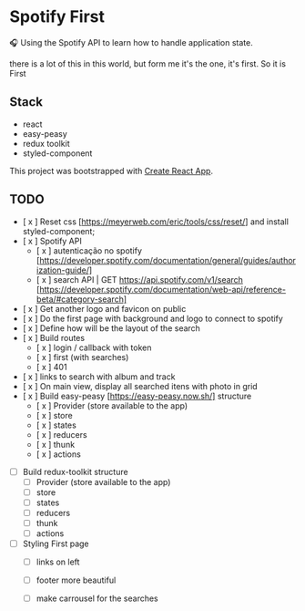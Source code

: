 # Spotify First

🎧 Using the Spotify API to learn how to handle application state.

there is a lot of this in this world, but form me it's the one, it's first. So it is First

## Stack

* react
* easy-peasy
* redux toolkit
* styled-component

This project was bootstrapped with [Create React App](https://github.com/facebook/create-react-app).
## TODO
* [ x ] Reset css [https://meyerweb.com/eric/tools/css/reset/] and install styled-component;
* [ x ] Spotify API
  * [ x ] autenticação no spotify 
  [https://developer.spotify.com/documentation/general/guides/authorization-guide/]
  * [ x ] search API | GET https://api.spotify.com/v1/search
  [https://developer.spotify.com/documentation/web-api/reference-beta/#category-search]
* [ x ] Get another logo and favicon on public
* [ x ] Do the first page with background and logo to connect to spotify
* [ x ] Define how will be the layout of the search
* [ x ] Build routes
  * [ x ] login / callback with token
  * [ x ] first (with searches)
  * [ x ] 401
* [ x ] links to search with album and track
* [ x ] On main view, display all searched itens with photo in grid 
* [ x ] Build easy-peasy [https://easy-peasy.now.sh/] structure
  * [ x ] Provider (store available to the app)
  * [ x ] store
  * [ x ] states
  * [ x ] reducers
  * [ x ] thunk
  * [ x ] actions
* [  ] Build redux-toolkit structure
  * [  ] Provider (store available to the app)
  * [  ] store
  * [  ] states
  * [  ] reducers
  * [  ] thunk
  * [  ] actions
* [  ] Styling First page
  * [  ] links on left
  * [  ] footer more beautiful
  * [  ] make carrousel for the searches
 

